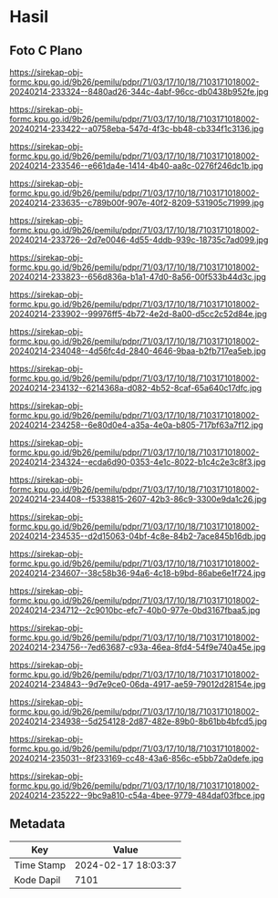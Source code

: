 # Hasil

## Foto C Plano

https://sirekap-obj-formc.kpu.go.id/9b26/pemilu/pdpr/71/03/17/10/18/7103171018002-20240214-233324--8480ad26-344c-4abf-96cc-db0438b952fe.jpg

https://sirekap-obj-formc.kpu.go.id/9b26/pemilu/pdpr/71/03/17/10/18/7103171018002-20240214-233422--a0758eba-547d-4f3c-bb48-cb334f1c3136.jpg

https://sirekap-obj-formc.kpu.go.id/9b26/pemilu/pdpr/71/03/17/10/18/7103171018002-20240214-233546--e661da4e-1414-4b40-aa8c-0276f246dc1b.jpg

https://sirekap-obj-formc.kpu.go.id/9b26/pemilu/pdpr/71/03/17/10/18/7103171018002-20240214-233635--c789b00f-907e-40f2-8209-531905c71999.jpg

https://sirekap-obj-formc.kpu.go.id/9b26/pemilu/pdpr/71/03/17/10/18/7103171018002-20240214-233726--2d7e0046-4d55-4ddb-939c-18735c7ad099.jpg

https://sirekap-obj-formc.kpu.go.id/9b26/pemilu/pdpr/71/03/17/10/18/7103171018002-20240214-233823--656d836a-b1a1-47d0-8a56-00f533b44d3c.jpg

https://sirekap-obj-formc.kpu.go.id/9b26/pemilu/pdpr/71/03/17/10/18/7103171018002-20240214-233902--99976ff5-4b72-4e2d-8a00-d5cc2c52d84e.jpg

https://sirekap-obj-formc.kpu.go.id/9b26/pemilu/pdpr/71/03/17/10/18/7103171018002-20240214-234048--4d56fc4d-2840-4646-9baa-b2fb717ea5eb.jpg

https://sirekap-obj-formc.kpu.go.id/9b26/pemilu/pdpr/71/03/17/10/18/7103171018002-20240214-234132--6214368a-d082-4b52-8caf-65a640c17dfc.jpg

https://sirekap-obj-formc.kpu.go.id/9b26/pemilu/pdpr/71/03/17/10/18/7103171018002-20240214-234258--6e80d0e4-a35a-4e0a-b805-717bf63a7f12.jpg

https://sirekap-obj-formc.kpu.go.id/9b26/pemilu/pdpr/71/03/17/10/18/7103171018002-20240214-234324--ecda6d90-0353-4e1c-8022-b1c4c2e3c8f3.jpg

https://sirekap-obj-formc.kpu.go.id/9b26/pemilu/pdpr/71/03/17/10/18/7103171018002-20240214-234408--f5338815-2607-42b3-86c9-3300e9da1c26.jpg

https://sirekap-obj-formc.kpu.go.id/9b26/pemilu/pdpr/71/03/17/10/18/7103171018002-20240214-234535--d2d15063-04bf-4c8e-84b2-7ace845b16db.jpg

https://sirekap-obj-formc.kpu.go.id/9b26/pemilu/pdpr/71/03/17/10/18/7103171018002-20240214-234607--38c58b36-94a6-4c18-b9bd-86abe6e1f724.jpg

https://sirekap-obj-formc.kpu.go.id/9b26/pemilu/pdpr/71/03/17/10/18/7103171018002-20240214-234712--2c9010bc-efc7-40b0-977e-0bd3167fbaa5.jpg

https://sirekap-obj-formc.kpu.go.id/9b26/pemilu/pdpr/71/03/17/10/18/7103171018002-20240214-234756--7ed63687-c93a-46ea-8fd4-54f9e740a45e.jpg

https://sirekap-obj-formc.kpu.go.id/9b26/pemilu/pdpr/71/03/17/10/18/7103171018002-20240214-234843--9d7e9ce0-06da-4917-ae59-79012d28154e.jpg

https://sirekap-obj-formc.kpu.go.id/9b26/pemilu/pdpr/71/03/17/10/18/7103171018002-20240214-234938--5d254128-2d87-482e-89b0-8b61bb4bfcd5.jpg

https://sirekap-obj-formc.kpu.go.id/9b26/pemilu/pdpr/71/03/17/10/18/7103171018002-20240214-235031--8f233169-cc48-43a6-856c-e5bb72a0defe.jpg

https://sirekap-obj-formc.kpu.go.id/9b26/pemilu/pdpr/71/03/17/10/18/7103171018002-20240214-235222--9bc9a810-c54a-4bee-9779-484daf03fbce.jpg


## Metadata

| Key        | Value               |
| ---------- | ------------------- |
| Time Stamp | 2024-02-17 18:03:37 |
| Kode Dapil | 7101                |



